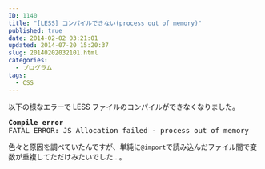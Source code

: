 ```yaml
---
ID: 1140
title: "[LESS] コンパイルできない(process out of memory)"
published: true
date: 2014-02-02 03:21:01
updated: 2014-07-20 15:20:37
slug: 20140202032101.html
categories:
  - プログラム
tags:
  - CSS
---
```


以下の様なエラーで LESS ファイルのコンパイルができなくなりました。

<pre><b>Compile error</b>
FATAL ERROR: JS Allocation failed - process out of memory</pre>
<!--more-->

色々と原因を調べていたんですが、単純に<code>@import</code>で読み込んだファイル間で変数が重複してただけみたいでした…。
